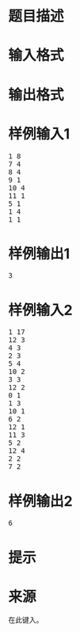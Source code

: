 

# 题目描述



# 输入格式



# 输出格式



# 样例输入1


<pre>1 8
7 4
8 4
9 1
10 4
11 1
5 1
1 4
1 1
</pre>

# 样例输出1


<pre>3</pre>

# 样例输入2


<pre>1 17
12 3
4 3
2 3
5 4
10 2
3 3
12 2
0 1
1 3
10 1
6 2
12 1
11 3
5 2
12 4
2 2
7 2
</pre>

# 样例输出2


<pre>6
</pre>

# 提示



# 来源


<p>
在此键入。
</p>

